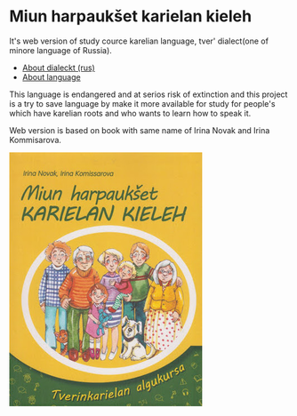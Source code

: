 # Miun harpaukšet karielan kieleh

It's web version of study cource karelian language, tver' dialect(one of minore language of Russia).

* [About dialeckt (rus)](  https://ru.wikipedia.org/wiki/%D0%A2%D0%B2%D0%B5%D1%80%D1%81%D0%BA%D0%BE%D0%B9_%D0%B4%D0%B8%D0%B0%D0%BB%D0%B5%D0%BA%D1%82_%D0%BA%D0%B0%D1%80%D0%B5%D0%BB%D1%8C%D1%81%D0%BA%D0%BE%D0%B3%D0%BE_%D1%8F%D0%B7%D1%8B%D0%BA%D0%B0)
* [About language](https://en.wikipedia.org/wiki/Karelian_language)

This language is endangered and at serios risk of extinction and this project is a try to save language by make it more available for study for people's which have karelian roots and who wants to learn how to speak it.
 
Web version is based on book with  same name of Irina Novak and Irina Kommisarova.

![Original book front](https://raw.githubusercontent.com/Fedoto4kin/Miun_harpaukset/master/static/img/book.jpg)

